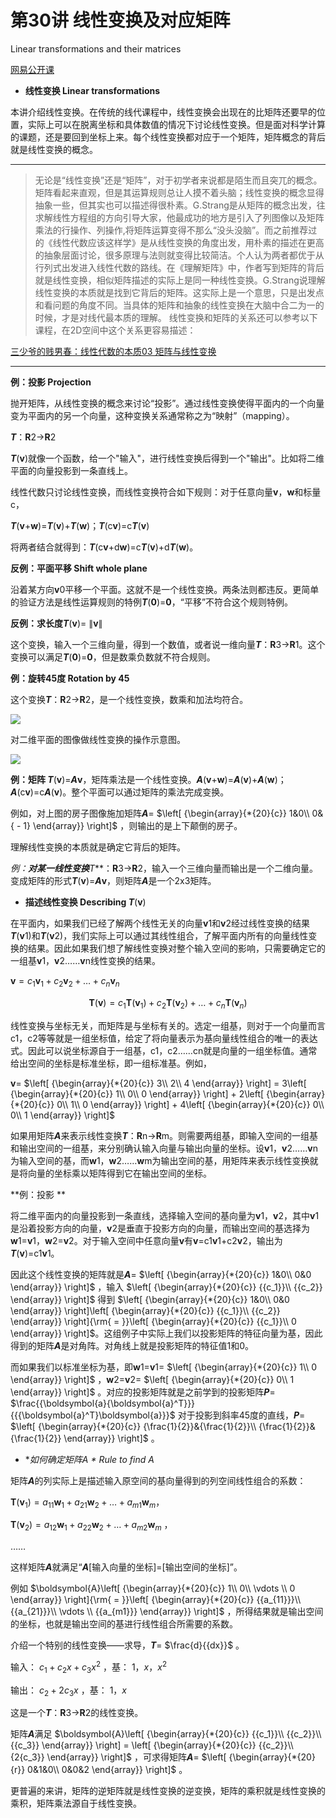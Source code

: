 # 第30讲 线性变换及对应矩阵

Linear transformations and their matrices

[网易公开课](http://open.163.com/newview/movie/free?pid=M6V0BQC4M&mid=M6V2B60PJ)

- **线性变换 Linear transformations**

本讲介绍线性变换。在传统的线代课程中，线性变换会出现在的比矩阵还要早的位置，实际上可以在脱离坐标和具体数值的情况下讨论线性变换。但是面对科学计算的课题，还是要回到坐标上来。每个线性变换都对应于一个矩阵，矩阵概念的背后就是线性变换的概念。


---


> 无论是“线性变换”还是“矩阵”，对于初学者来说都是陌生而且突兀的概念。矩阵看起来直观，但是其运算规则总让人摸不着头脑；线性变换的概念显得抽象一些，但其实也可以描述得很朴素。G.Strang是从矩阵的概念出发，往求解线性方程组的方向引导大家，他最成功的地方是引入了列图像以及矩阵乘法的行操作、列操作,将矩阵运算变得不那么“没头没脑”。而之前推荐过的《线性代数应该这样学》是从线性变换的角度出发，用朴素的描述在更高的抽象层面讨论，很多原理与法则就变得比较简洁。个人认为两者都优于从行列式出发进入线性代数的路线。在《理解矩阵》中，作者写到矩阵的背后就是线性变换，相似矩阵描述的实际上是同一种线性变换。G.Strang说理解线性变换的本质就是找到它背后的矩阵。这实际上是一个意思，只是出发点和看问题的角度不同。当具体的矩阵和抽象的线性变换在大脑中合二为一的时候，才是对线代最本质的理解。
> 线性变换和矩阵的关系还可以参考以下课程，在2D空间中这个关系更容易描述：

[三少爷的贱男春：线性代数的本质03 矩阵与线性变换](https://zhuanlan.zhihu.com/p/110299551)


---


**例：投影 Projection**

抛开矩阵，从线性变换的概念来讨论“投影”。通过线性变换使得平面内的一个向量变为平面内的另一个向量，这种变换关系通常称之为“映射”（mapping）。

***T***：**R**2→**R**2

***T***(**v**)就像一个函数，给一个"输入"，进行线性变换后得到一个"输出"。比如将二维平面的向量投影到一条直线上。

线性代数只讨论线性变换，而线性变换符合如下规则：对于任意向量**v**，**w**和标量c，

***T***(**v**+**w**)=***T***(**v**)+***T***(**w**)；***T***(c**v**)=c***T***(**v**)

将两者结合就得到：***T***(c**v**+d**w**)=c***T***(**v**)+d***T***(**w**)。

**反例：平面平移 Shift whole plane**

沿着某方向**v**0平移一个平面。这就不是一个线性变换。两条法则都违反。更简单的验证方法是线性运算规则的特例***T***(**0**)=**0**，“平移”不符合这个规则特例。

**反例：求长度*T***(**v**)= $\left\| \boldsymbol{v} \right\|$ 

这个变换，输入一个三维向量，得到一个数值，或者说一维向量***T***：**R**3→**R**1。这个变换可以满足***T***(**0**)=**0**，但是数乘负数就不符合规则。

**例：旋转45度 Rotation by 45**

这个变换***T***：**R**2→**R**2，是一个线性变换，数乘和加法均符合。

![](https://pic3.zhimg.com/v2-d53df625321ccf3dfb9407034d45b5b2_b.jpg)

对二维平面的图像做线性变换的操作示意图。




![](https://pic4.zhimg.com/v2-850677b48cf0b490b4e763abf91dfe6f_b.jpg)




**例：矩阵 *T***(**v**)=***A*v**，矩阵乘法是一个线性变换。***A***(**v**+**w**)=***A***(**v**)+***A***(**w**)；***A***(c**v**)=c***A***(**v**)。整个平面可以通过矩阵的乘法完成变换。

例如，对上图的房子图像施加矩阵***A***= $\left[ {\begin{array}{*{20}{c}} 1&0\\ 0&{ - 1} \end{array}} \right]$ ，则输出的是上下颠倒的房子。

理解线性变换的本质就是确定它背后的矩阵。

**例：**对某一线性变换***T***：**R**3→**R**2，输入一个三维向量而输出是一个二维向量。变成矩阵的形式***T***(**v**)=***A*v**，则矩阵***A***是一个2x3矩阵。

- **描述线性变换 Describing *T***(**v**)

在平面内，如果我们已经了解两个线性无关的向量**v**1和**v**2经过线性变换的结果***T***(**v**1)和***T***(**v**2)，我们实际上可以通过其线性组合，了解平面内所有的向量线性变换的结果。因此如果我们想了解线性变换对整个输入空间的影响，只需要确定它的一组基**v**1，**v**2……**v**n线性变换的结果。

$\boldsymbol{v}=c_1\boldsymbol{v}_1+c_2\boldsymbol{v}_2+…+c_n\boldsymbol{v}_n$ 

$$
\boldsymbol{T}(\boldsymbol{v})=c_1\boldsymbol{T}(\boldsymbol{v}_1)+c_2\boldsymbol{T}(\boldsymbol{v}_2)+…+c_n\boldsymbol{T}(\boldsymbol{v}_n)
$$

线性变换与坐标无关，而矩阵是与坐标有关的。选定一组基，则对于一个向量而言c1，c2等等就是一组坐标值，给定了将向量表示为基向量线性组合的唯一的表达式。因此可以说坐标源自于一组基，c1，c2……cn就是向量的一组坐标值。通常给出空间的坐标是标准坐标，即一组标准基。例如，

**v**= $\left[ {\begin{array}{*{20}{c}} 3\\ 2\\ 4 \end{array}} \right] = 3\left[ {\begin{array}{*{20}{c}} 1\\ 0\\ 0 \end{array}} \right] + 2\left[ {\begin{array}{*{20}{c}} 0\\ 1\\ 0 \end{array}} \right] + 4\left[ {\begin{array}{*{20}{c}} 0\\ 0\\ 1 \end{array}} \right]$ 

如果用矩阵***A***来表示线性变换***T***：**R**n→**R**m。则需要两组基，即输入空间的一组基和输出空间的一组基，来分别确认输入向量与输出向量的坐标。设**v**1，**v**2……**v**n为输入空间的基，而**w**1，**w**2……**w**m为输出空间的基，用矩阵来表示线性变换就是将向量的坐标乘以矩阵得到它在输出空间的坐标。

**例：投影 **

将二维平面内的向量投影到一条直线，选择输入空间的基向量为**v**1，**v**2，其中**v**1是沿着投影方向的向量，**v**2是垂直于投影方向的向量，而输出空间的基选择为**w**1=**v**1，**w**2=**v**2。对于输入空间中任意向量**v**有**v**=c1**v**1+c2**v**2，输出为***T***(**v**)=c1**v**1。

因此这个线性变换的矩阵就是***A***= $\left[ {\begin{array}{*{20}{c}} 1&0\\ 0&0 \end{array}} \right]$ ，输入 $\left[ {\begin{array}{*{20}{c}} {{c_1}}\\ {{c_2}} \end{array}} \right]$ 得到 $\left[ {\begin{array}{*{20}{c}} 1&0\\ 0&0 \end{array}} \right]\left[ {\begin{array}{*{20}{c}} {{c_1}}\\ {{c_2}} \end{array}} \right]{\rm{ = }}\left[ {\begin{array}{*{20}{c}} {{c_1}}\\ 0 \end{array}} \right]$。这组例子中实际上我们以投影矩阵的特征向量为基，因此得到的矩阵***A***是对角阵。对角线上就是投影矩阵的特征值1和0。

而如果我们以标准坐标为基，即**w**1=**v**1= $\left[ {\begin{array}{*{20}{c}} 1\\ 0 \end{array}} \right]$ ，**w**2=**v**2= $\left[ {\begin{array}{*{20}{c}} 0\\ 1 \end{array}} \right]$ 。对应的投影矩阵就是之前学到的投影矩阵***P***= $\frac{{\boldsymbol{a}{\boldsymbol{a}^T}}}{{{\boldsymbol{a}^T}\boldsymbol{a}}}$ 对于投影到斜率45度的直线，***P***= $\left[ {\begin{array}{*{20}{c}} {\frac{1}{2}}&{\frac{1}{2}}\\ {\frac{1}{2}}&{\frac{1}{2}} \end{array}} \right]$ 。

- **如何确定矩阵*A * Rule to find *A***

矩阵***A***的列实际上是描述输入原空间的基向量得到的列空间线性组合的系数：

$\boldsymbol{T}(\boldsymbol{v}_1)=a_{11}\boldsymbol{w}_1+a_{21}\boldsymbol{w}_2+…+a_{m1}\boldsymbol{w}_m$，

$\boldsymbol{T}(\boldsymbol{v}_2)=a_{12}\boldsymbol{w}_1+a_{22}\boldsymbol{w}_2+…+a_{m2}\boldsymbol{w}_m$ ，

……

这样矩阵***A***就满足“***A***[输入向量的坐标]=[输出空间的坐标]”。

例如 $\boldsymbol{A}\left[ {\begin{array}{*{20}{c}} 1\\ 0\\  \vdots \\ 0 \end{array}} \right]{\rm{ = }}\left[ {\begin{array}{*{20}{c}} {{a_{11}}}\\ {{a_{21}}}\\  \vdots \\ {{a_{m1}}} \end{array}} \right]$ ，所得结果就是输出空间的坐标，也就是输出空间的基进行线性组合所需要的系数。

介绍一个特别的线性变换——求导，***T***= $\frac{d}{{dx}}$ 。

输入： $c_1+c_2x+c_3x^2$ ，基： $1，x，x^2$ 

输出： $c_2+2c_3x$ ，基： $1，x$ 

这是一个***T***：**R**3→**R**2的线性变换。

矩阵***A***满足 $\boldsymbol{A}\left[ {\begin{array}{*{20}{c}} {{c_1}}\\ {{c_2}}\\ {{c_3}} \end{array}} \right] = \left[ {\begin{array}{*{20}{c}} {{c_2}}\\ {2{c_3}} \end{array}} \right]$ ，可求得矩阵***A***= $\left[ {\begin{array}{*{20}{r}} 0&1&0\\ 0&0&2 \end{array}} \right]$ 。

更普遍的来讲，矩阵的逆矩阵就是线性变换的逆变换，矩阵的乘积就是线性变换的乘积，矩阵乘法源自于线性变换。
